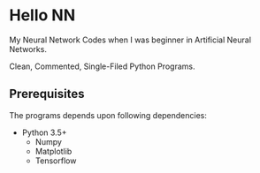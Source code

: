 # Hello NN

My Neural Network Codes when I was beginner in Artificial Neural Networks.

Clean, Commented, Single-Filed Python Programs.

## Prerequisites

The programs depends upon following dependencies:

* Python 3.5+
   * Numpy
   * Matplotlib
   * Tensorflow